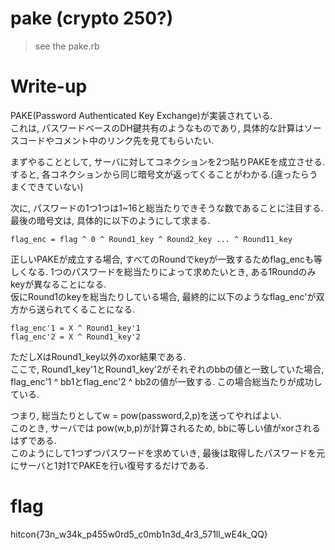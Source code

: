 # pake (crypto 250?)

> see the pake.rb

# Write-up

PAKE(Password Authenticated Key Exchange)が実装されている.  
これは, パスワードベースのDH鍵共有のようなものであり, 具体的な計算はソースコードやコメント中のリンク先を見てもらいたい.  

まずやることとして, サーバに対してコネクションを2つ貼りPAKEを成立させる.  
すると, 各コネクションから同じ暗号文が返ってくることがわかる.(違ったらうまくできていない)  

次に, パスワードの1つ1つは1~16と総当たりできそうな数であることに注目する.  
最後の暗号文は, 具体的に以下のようにして求まる.  

```
flag_enc = flag ^ 0 ^ Round1_key ^ Round2_key ... ^ Round11_key
```

正しいPAKEが成立する場合, すべてのRoundでkeyが一致するためflag_encも等しくなる. 
1つのパスワードを総当たりによって求めたいとき, ある1Roundのみkeyが異なることになる.  
仮にRound1のkeyを総当たりしている場合, 最終的に以下のようなflag_enc'が双方から送られてくることになる.  
```
flag_enc'1 = X ^ Round1_key'1
flag_enc'2 = X ^ Round1_key'2
```

ただしXはRound1_key以外のxor結果である.  
ここで, Round1_key'1とRound1_key'2がそれぞれのbbの値と一致していた場合, flag_enc'1 ^ bb1とflag_enc'2 ^ bb2の値が一致する. この場合総当たりが成功している.  

つまり, 総当たりとしてw = pow(password,2,p)を送ってやればよい.  
このとき, サーバでは pow(w,b,p)が計算されるため, bbに等しい値がxorされるはずである.  
このようにして1つずつパスワードを求めていき, 最後は取得したパスワードを元にサーバと1対1でPAKEを行い復号するだけである.  

# flag
hitcon{73n_w34k_p455w0rd5_c0mb1n3d_4r3_571ll_wE4k_QQ}
